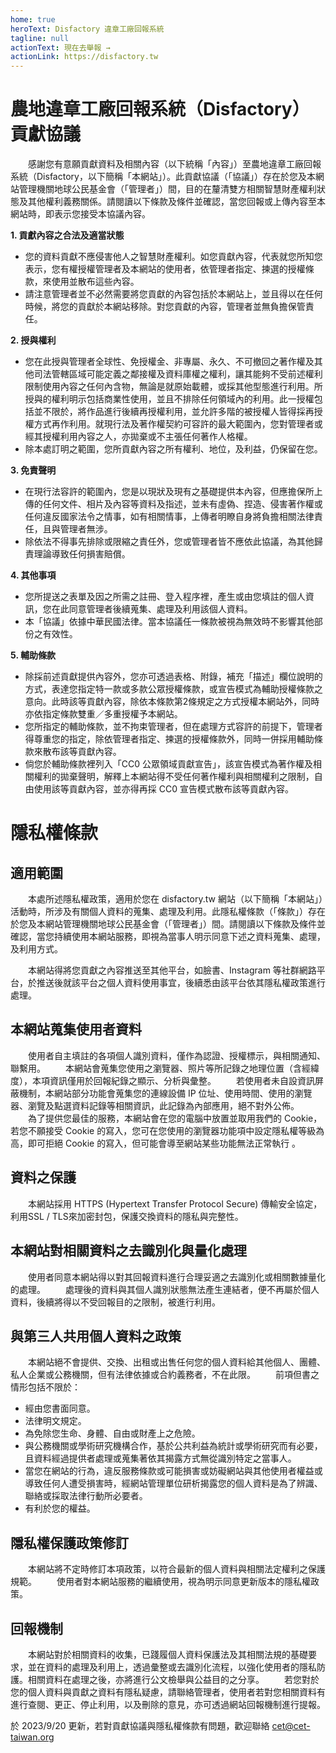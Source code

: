 ```yaml
---
home: true
heroText: Disfactory 違章工廠回報系統
tagline: null
actionText: 現在去舉報 →
actionLink: https://disfactory.tw
---
```


# 農地違章工廠回報系統（Disfactory）貢獻協議
　　感謝您有意願貢獻資料及相關內容（以下統稱「內容」）至農地違章工廠回報系統（Disfactory，以下簡稱「本網站」）。此貢獻協議（「協議」）存在於您及本網站管理機關地球公民基金會（「管理者」）間，目的在釐清雙方相關智慧財產權利狀態及其他權利義務關係。請閱讀以下條款及條件並確認，當您回報或上傳內容至本網站時，即表示您接受本協議內容。

**1. 貢獻內容之合法及適當狀態**
- 您的資料貢獻不應侵害他人之智慧財產權利。如您貢獻內容，代表就您所知您表示，您有權授權管理者及本網站的使用者，依管理者指定、揀選的授權條款，來使用並散布這些內容。
- 請注意管理者並不必然需要將您貢獻的內容包括於本網站上，並且得以在任何時候，將您的貢獻於本網站移除。對您貢獻的內容，管理者並無負擔保管責任。

 
**2. 授與權利**
- 您在此授與管理者全球性、免授權金、非專屬、永久、不可撤回之著作權及其他司法管轄區域可能定義之鄰接權及資料庫權之權利，讓其能夠不受前述權利限制使用內容之任何內含物，無論是就原始載體，或採其他型態進行利用。所授與的權利明示包括商業性使用，並且不排除任何領域內的利用。此一授權包括並不限於，將作品進行後續再授權利用，並允許多階的被授權人皆得採再授權方式再作利用。就現行法及著作權契約可容許的最大範圍內，您對管理者或經其授權利用內容之人，亦拋棄或不主張任何著作人格權。
- 除本處訂明之範圍，您所貢獻內容之所有權利、地位，及利益，仍保留在您。

 
**3. 免責聲明**
- 在現行法容許的範圍內，您是以現狀及現有之基礎提供本內容，但應擔保所上傳的任何文件、相片及內容等資料及指述，並未有虛偽、捏造、侵害著作權或任何違反國家法令之情事，如有相關情事，上傳者明瞭自身將負擔相關法律責任，且與管理者無涉。
- 除依法不得事先排除或限縮之責任外，您或管理者皆不應依此協議，為其他歸責理論導致任何損害賠償。

 
**4. 其他事項**
- 您所提送之表單及因之所需之註冊、登入程序裡，產生或由您填註的個人資訊，您在此同意管理者後續蒐集、處理及利用該個人資料。
- 本「協議」依據中華民國法律。當本協議任一條款被視為無效時不影響其他部份之有效性。

**5. 輔助條款**
- 除採前述貢獻提供內容外，您亦可透過表格、附錄，補充「描述」欄位說明的方式，表達您指定特一款或多款公眾授權條款，或宣告模式為輔助授權條款之意向。此時該等貢獻內容，除依本條款第2條規定之方式授權本網站外，同時亦依指定條款雙重／多重授權予本網站。
- 您所指定的輔助條款，並不拘束管理者，但在處理方式容許的前提下，管理者得尊重您的指定，除依管理者指定、揀選的授權條款外，同時一併採用輔助條款來散布該等貢獻內容。
- 倘您於輔助條款裡列入「CC0 公眾領域貢獻宣告」，該宣告模式為著作權及相關權利的拋棄聲明，解釋上本網站得不受任何著作權利與相關權利之限制，自由使用該等貢獻內容，並亦得再採 CC0 宣告模式散布該等貢獻內容。

# **隱私權條款**

## 適用範圍
　　本處所述隱私權政策，適用於您在 disfactory.tw 網站（以下簡稱「本網站」）活動時，所涉及有關個人資料的蒐集、處理及利用。此隱私權條款（「條款」）存在於您及本網站管理機關地球公民基金會（「管理者」）間。請閱讀以下條款及條件並確認，當您持續使用本網站服務，即視為當事人明示同意下述之資料蒐集、處理，及利用方式。

　　本網站得將您貢獻之內容推送至其他平台，如臉書、Instagram 等社群網路平台，於推送後就該平台之個人資料使用事宜，後續悉由該平台依其隱私權政策進行處理。

## 本網站蒐集使用者資料
　　使用者自主填註的各項個人識別資料，僅作為認證、授權標示，與相關通知、聯繫用。
　　本網站會蒐集您使用之瀏覽器、照片等所記錄之地理位置（含經緯度），本項資訊僅用於回報紀錄之顯示、分析與彙整。
　　若使用者未自設資訊屏蔽機制，本網站部分功能會蒐集您的連線設備 IP 位址、使用時間、使用的瀏覽器、瀏覽及點選資料記錄等相關資訊，此記錄為內部應用，絕不對外公佈。
　　為了提供您最佳的服務，本網站會在您的電腦中放置並取用我們的 Cookie，若您不願接受 Cookie 的寫入，您可在您使用的瀏覽器功能項中設定隱私權等級為高，即可拒絕 Cookie 的寫入，但可能會導至網站某些功能無法正常執行 。

## 資料之保護
　　本網站採用 HTTPS (Hypertext Transfer Protocol Secure) 傳輸安全協定，利用SSL / TLS來加密封包，保護交換資料的隱私與完整性。

## 本網站對相關資料之去識別化與量化處理
　　使用者同意本網站得以對其回報資料進行合理妥適之去識別化或相關數據量化的處理。
　　處理後的資料與其個人識別狀態無法產生連結者，便不再屬於個人資料，後續將得以不受回報目的之限制，被進行利用。

## 與第三人共用個人資料之政策
　　本網站絕不會提供、交換、出租或出售任何您的個人資料給其他個人、團體、私人企業或公務機關，但有法律依據或合約義務者，不在此限。
　　前項但書之情形包括不限於：
- 經由您書面同意。
- 法律明文規定。
- 為免除您生命、身體、自由或財產上之危險。
- 與公務機關或學術研究機構合作，基於公共利益為統計或學術研究而有必要，且資料經過提供者處理或蒐集著依其揭露方式無從識別特定之當事人。
- 當您在網站的行為，違反服務條款或可能損害或妨礙網站與其他使用者權益或導致任何人遭受損害時，經網站管理單位研析揭露您的個人資料是為了辨識、聯絡或採取法律行動所必要者。
- 有利於您的權益。

## 隱私權保護政策修訂
　　本網站將不定時修訂本項政策，以符合最新的個人資料與相關法定權利之保護規範。
　　使用者對本網站服務的繼續使用，視為明示同意更新版本的隱私權政策。

## 回報機制
　　本網站對於相關資料的收集，已踐履個人資料保護法及其相關法規的基礎要求，並在資料的處理及利用上，透過彙整或去識別化流程，以強化使用者的隱私防護。相關資料在處理之後，亦將進行公文檢舉與公益目的之分享。
　　若您對於您的個人資料與貢獻之資料有隱私疑慮，請聯絡管理者，使用者若對您相關資料有進行查閱、更正、停止利用，以及刪除的意見，亦可透過網站回報機制進行提報。


於 2023/9/20 更新，若對貢獻協議與隱私權條款有問題，歡迎聯絡 cet@cet-taiwan.org
